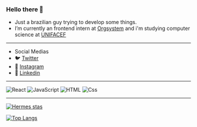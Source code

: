 ### Hello there 👋
- Just a brazilian guy trying to develop some things. 
- I’m currently an frontend intern at [Orgsystem](https://www.orgsystem.com.br) and i'm studying computer science at [UNIFACEF](https://www.unifacef.com.br/)

---
- Social Medias
- 🐦 [Twitter](https://twitter.com/hermeshcg1)
- 📸 [Instagram](https://twitter.com/hermeshcg1)
- 👔 [Linkedin](https://www.linkedin.com/in/hermes-caretta-a37199155/)
---
<p>
  <img alt="React" src="https://img.shields.io/badge/React-61DAFB?logo=react&logoColor=white&style=for-the-badge" />
  <img alt="JavaScript" src="https://img.shields.io/badge/JavaScript-F7DF1E?logo=javascript&logoColor=white&style=for-the-badge" />
  <img alt="HTML" src="https://img.shields.io/badge/HTML-E34F26?logo=html5&logoColor=white&style=for-the-badge" />
  <img alt="Css" src="https://img.shields.io/badge/CSS-1572B6?logo=css3&logoColor=white&style=for-the-badge" />
</p>

---


[![Hermes stas](https://github-readme-stats.vercel.app/api?username=hermeshcg&show_icons=true&theme=great-gatsby)](https://github.com/anuraghazra/github-readme-stats)

[![Top Langs](https://github-readme-stats.vercel.app/api/top-langs/?username=hermeshcg&theme=great-gatsby)](https://github.com/anuraghazra/github-readme-stats)
